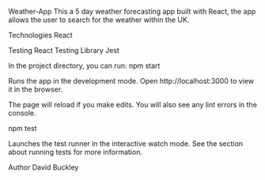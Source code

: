 Weather-App
This a 5 day weather forecasting app built with React, the app allows the user to search for the weather within the UK.

Technologies
React

Testing
React Testing Library
Jest

In the project directory, you can run:
npm start

Runs the app in the development mode.
Open http://localhost:3000 to view it in the browser.

The page will reload if you make edits.
You will also see any lint errors in the console.

npm test

Launches the test runner in the interactive watch mode.
See the section about running tests for more information.

Author
David Buckley